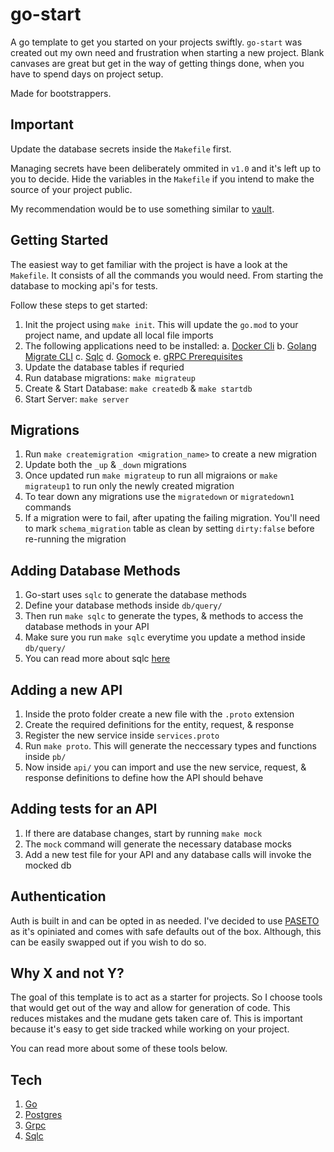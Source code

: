 # go-start

A go template to get you started on your projects swiftly. `go-start` was created
out my own need and frustration when starting a new project. Blank canvases are
great but get in the way of getting things done, when you have to spend days on project setup.

Made for bootstrappers.

## Important

Update the database secrets inside the `Makefile` first.

Managing secrets have been deliberately ommited in `v1.0` and it's left up to
you to decide. Hide the variables in the `Makefile` if you intend to make the source
of your project public.

My recommendation would be to use something similar to [vault](https://developer.hashicorp.com/vault/downloads).

## Getting Started

The easiest way to get familiar with the project is have a look at the `Makefile`.
It consists of all the commands you would need. From starting the database to
mocking api's for tests.

Follow these steps to get started:

1. Init the project using `make init`. This will update the `go.mod` to your project name, and update all local file imports
2. The following applications need to be installed:
   a. [Docker Cli](https://docs.docker.com/desktop/)
   b. [Golang Migrate CLI](https://github.com/golang-migrate/migrate/blob/master/cmd/migrate/README.md)
   c. [Sqlc](https://docs.sqlc.dev/en/stable/overview/install.html)
   d. [Gomock](https://github.com/golang/mock)
   e. [gRPC Prerequisites](https://grpc.io/docs/languages/go/quickstart/)
3. Update the database tables if requried
4. Run database migrations: `make migrateup`
5. Create & Start Database: `make createdb` & `make startdb`
6. Start Server: `make server`

## Migrations

1. Run `make createmigration <migration_name>` to create a new migration
2. Update both the `_up` & `_down` migrations
3. Once updated run `make migrateup` to run all migraions or `make migrateup1`
   to run only the newly created migration
4. To tear down any migrations use the `migratedown` or `migratedown1` commands
5. If a migration were to fail, after upating the failing migration. You'll need
   to mark `schema_migration` table as clean by setting `dirty:false` before
   re-running the migration

## Adding Database Methods

1. Go-start uses `sqlc` to generate the database methods
2. Define your database methods inside `db/query/`
3. Then run `make sqlc` to generate the types, & methods to access the database
   methods in your API
4. Make sure you run `make sqlc` everytime you update a method inside `db/query/`
5. You can read more about sqlc [here](https://docs.sqlc.dev/en/stable/tutorials/getting-started-postgresql.html)

## Adding a new API

1. Inside the proto folder create a new file with the `.proto` extension
2. Create the required definitions for the entity, request, & response
3. Register the new service inside `services.proto`
4. Run `make proto`. This will generate the neccessary types and functions
   inside `pb/`
5. Now inside `api/` you can import and use the new service, request, & response
   definitions to define how the API should behave

## Adding tests for an API

1. If there are database changes, start by running `make mock`
2. The `mock` command will generate the necessary database mocks
3. Add a new test file for your API and any database calls will invoke the
   mocked db

## Authentication

Auth is built in and can be opted in as needed. I've decided to use
[PASETO](https://paseto.io/) as it's opiniated and comes with safe defaults out
of the box. Although, this can be easily swapped out if you wish to do so.

## Why X and not Y?

The goal of this template is to act as a starter for projects. So I choose tools
that would get out of the way and allow for generation of code. This reduces
mistakes and the mudane gets taken care of. This is important because it's easy
to get side tracked while working on your project.

You can read more about some of these tools below.

## Tech

1. [Go](https://go.dev/)
2. [Postgres](https://www.postgresql.org/)
3. [Grpc](https://grpc.io/)
4. [Sqlc](https://sqlc.dev/)
